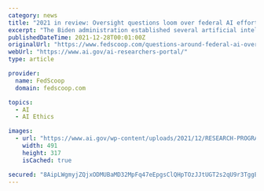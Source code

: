 ```yaml
---
category: news
title: "2021 in review: Oversight questions loom over federal AI efforts"
excerpt: "The Biden administration established several artificial intelligence bodies in 2021 likely to impact ... implementation and sustainability of a national AI research resource, irrespective of the uncertainty surrounding federal oversight."
publishedDateTime: 2021-12-28T00:01:00Z
originalUrl: "https://www.fedscoop.com/questions-around-federal-ai-oversight/"
webUrl: "https://www.ai.gov/ai-researchers-portal/"
type: article

provider:
  name: FedScoop
  domain: fedscoop.com

topics:
  - AI
  - AI Ethics

images:
  - url: "https://www.ai.gov/wp-content/uploads/2021/12/RESEARCH-PROGRAM-REPOSITORY.png"
    width: 491
    height: 317
    isCached: true

secured: "8AipLWgmyjZQjxODMUBaMD32MpFq47eEpgsClQHpTOzJJtUGT2s2qU9r3TggELxcLJGyjv31EZBUPZraGpcz02ujn8LsxcfVkLiGMy40g4zRC09ErEkkajQqoAKSXx18yCB550kXJZ4X5af2FeD6PnW/9swZE19+zGGceMrI3iTzgPxQaPauyJcg+/2YYStQGRquQD7Hxr0vaJKJt1L4qcD8XwQKrAFHMh/KmQAf9o6XWdxY/GvftwzUOlRngaT8RLK0uaj2Pdq1mF8vttpJaG89JYCle44Oj4Q5YRdtfmQiOOqdr5eL28olW/vRK8RrtUtkO1MxXi++wOObN1M4gF/VfR2Zys/BIc2O+LbWOdfUDmLrY/rQu6iiYZAi/mX7;cZrFRi47NrDnsMcTNiHb6Q=="
---
```


